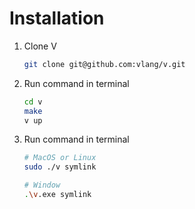 # Installation

1. Clone V
   ```sh
   git clone git@github.com:vlang/v.git
   ```
2. Run command in terminal
   ```sh
   cd v
   make
   v up
   ```
3. Run command in terminal
   ```sh
   # MacOS or Linux
   sudo ./v symlink

   # Window
   .\v.exe symlink
   ```
